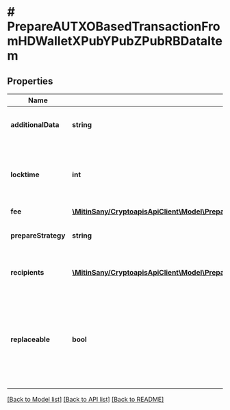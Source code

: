 # # PrepareAUTXOBasedTransactionFromHDWalletXPubYPubZPubRBDataItem

## Properties

Name | Type | Description | Notes
------------ | ------------- | ------------- | -------------
**additionalData** | **string** | Representation of the additional data. | [optional]
**locktime** | **int** | Represents the time at which a particular transaction can be added to the blockchain. | [optional]
**fee** | [**\MitinSany/CryptoapisApiClient\Model\PrepareAUTXOBasedTransactionFromHDWalletXPubYPubZPubRBDataItemFee**](PrepareAUTXOBasedTransactionFromHDWalletXPubYPubZPubRBDataItemFee.md) |  |
**prepareStrategy** | **string** | Representation of the transaction&#39;s strategy type | [optional]
**recipients** | [**\MitinSany/CryptoapisApiClient\Model\PrepareAUTXOBasedTransactionFromHDWalletXPubYPubZPubRBDataItemRecipientsInner[]**](PrepareAUTXOBasedTransactionFromHDWalletXPubYPubZPubRBDataItemRecipientsInner.md) | Object Array representation of transaction receivers |
**replaceable** | **bool** | Representation of whether the transaction is replaceable. This is an Optional attribute that is not supported for Dogecoin, Dash and Bitcoin-Cash. | [optional]

[[Back to Model list]](../../README.md#models) [[Back to API list]](../../README.md#endpoints) [[Back to README]](../../README.md)
